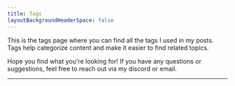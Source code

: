 ```yaml
---
title: Tags
layoutBackgroundHeaderSpace: false
---
```


This is the tags page where you can find all the tags I used in my posts. Tags help categorize content and make it easier to find related topics.

Hope you find what you're looking for! If you have any questions or suggestions, feel free to reach out via my discord or email.

---
